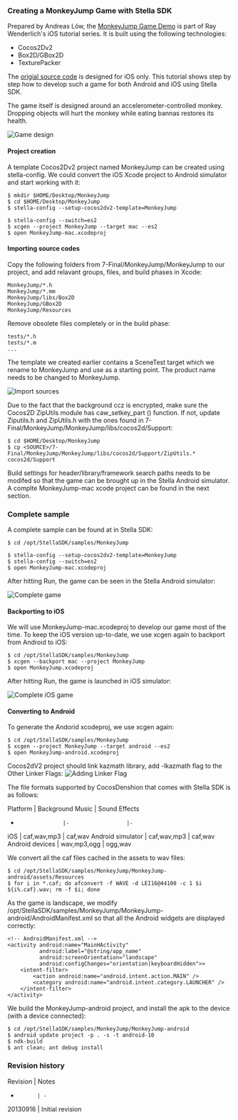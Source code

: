 ### Creating a MonkeyJump Game with Stella SDK

Prepared by Andreas Löw, the [MonkeyJump Game Demo][10] is part of Ray Wenderlich's iOS tutorial series. It is built using the following technologies:

 - Cocos2Dv2
 - Box2D/GBox2D
 - TexturePacker

The [origial source code][20] is designed for iOS only. This tutorial shows step by step how to develop such a game for both Android and iOS using Stella SDK.

[10]: http://www.raywenderlich.com/33525/how-to-build-a-monkey-jump-game-using-cocos2d-2-x-physicseditor-texturepacker-part-1

[20]: http://cdn1.raywenderlich.com/downloads/MonkeyJump2.zip

The game itself is designed around an accelerometer-controlled monkey. Dropping objects will hurt the monkey while eating bannas restores its health.

![Game design](game-design.png)


#### Project creation

A template Cocos2Dv2 project named MonkeyJump can be created using stella-config. We could convert the iOS Xcode project to Android simulator and start working with it:

    $ mkdir $HOME/Desktop/MonkeyJump
    $ cd $HOME/Desktop/MonkeyJump
    $ stella-config --setup-cocos2dv2-template=MonkeyJump

    $ stella-config --switch=es2
    $ xcgen --project MonkeyJump --target mac --es2
    $ open MonkeyJump-mac.xcodeproj 


#### Importing source codes

Copy the following folders from 7-Final/MonkeyJump/MonkeyJump to our project, and add relavant groups, files, and build phases in Xcode:

    MonkeyJump/*.h
    MonkeyJump/*.mm
    MonkeyJump/libs/Box2D
    MonkeyJump/GBox2D
    MonkeyJump/Resources

Remove obsolete files completely or in the build phase:

    tests/*.h
    tests/*.m
    ...

The template we created earlier contains a SceneTest target which we rename to MonkeyJump and use as a starting point. The product name needs to be changed to MonkeyJump.

![Import sources](import-sources.png)

Due to the fact that the background ccz is encrypted, make sure the Cocos2D ZipUtils module has caw_setkey_part () function. If not, update Ziputils.h and ZipUtils.h with the ones found in 7-Final/MonkeyJump/MonkeyJump/libs/cocos2d/Support:

	$ cd $HOME/Desktop/MonkeyJump
	$ cp <SOURCE>/7-Final/MonkeyJump/MonkeyJump/libs/cocos2d/Support/ZipUtils.* cocos2d/Support

Build settings for header/library/framework search paths needs to be modifed so that the game can be brought up in the Stella Android simulator. A complte MonkeyJump-mac xcode project can be found in the next section.


### Complete sample

A complete sample can be found at in Stella SDK:

    $ cd /opt/StellaSDK/samples/MonkeyJump

    $ stella-config --setup-cocos2dv2-template=MonkeyJump
    $ stella-config --switch=es2
    $ open MonkeyJump-mac.xcodeproj


After hitting Run, the game can be seen in the Stella Android simulator:

![Complete game](complete-game.png)


#### Backporting to iOS

We will use MonkeyJump-mac.xcodeproj to develop our game most of the time. To keep the iOS version up-to-date, we use xcgen again to backport from Android to iOS:


    $ cd /opt/StellaSDK/samples/MonkeyJump
    $ xcgen --backport mac --project MonkeyJump
    $ open MonkeyJump.xcodeproj

After hitting Run, the game is launched in iOS simulator:

![Complete iOS game](complete-iOS-game.png)

#### Converting to Android

To generate the Andorid xcodeproj, we use xcgen again:

    $ cd /opt/StellaSDK/samples/MonkeyJump
    $ xcgen --project MonkeyJump --target android --es2
    $ open MonkeyJump-android.xcodeproj

Cocos2dV2 project should link kazmath library, add -lkazmath flag to the Other Linker Flags:
![Adding Linker Flag](add_linker_flag.png)

The file formats supported by CocosDenshion that comes with Stella SDK is as follows:

Platform			| Background Music	| Sound Effects
-					|-					|-
iOS					|	caf,wav,mp3	    | caf,wav
Android simulator	|	caf,wav,mp3	    | caf,wav
Android devices		|	wav,mp3,ogg	    | ogg,wav

We convert all the caf files cached in the assets to wav files:

	$ cd /opt/StellaSDK/samples/MonkeyJump/MonkeyJump-android/assets/Resources
	$ for i in *.caf; do afconvert -f WAVE -d LEI16@44100 -c 1 $i ${i%.caf}.wav; rm -f $i; done


As the game is landscape, we modify /opt/StellaSDK/samples/MonkeyJump/MonkeyJump-android/AndroidManifest.xml so that all the Android widgets are displayed correctly:

	<!-- AndroidManifest.xml -->	
	<activity android:name="MainHActivity"
	          android:label="@string/app_name"
	          android:screenOrientation="landscape"
	          android:configChanges="orientation|keyboardHidden">>
	    <intent-filter>
	        <action android:name="android.intent.action.MAIN" />
	        <category android:name="android.intent.category.LAUNCHER" />
	    </intent-filter>
	</activity>

We build the MonkeyJump-android project, and install the apk to the device (with a device connected):
	
	$ cd /opt/StellaSDK/samples/MonkeyJump/MonkeyJump-android 
	$ android update project -p . -s -t android-10
	$ ndk-build
	$ ant clean; ant debug install




### Revision history

Revision    | Notes
-           | -
20130916    | Initial revision



